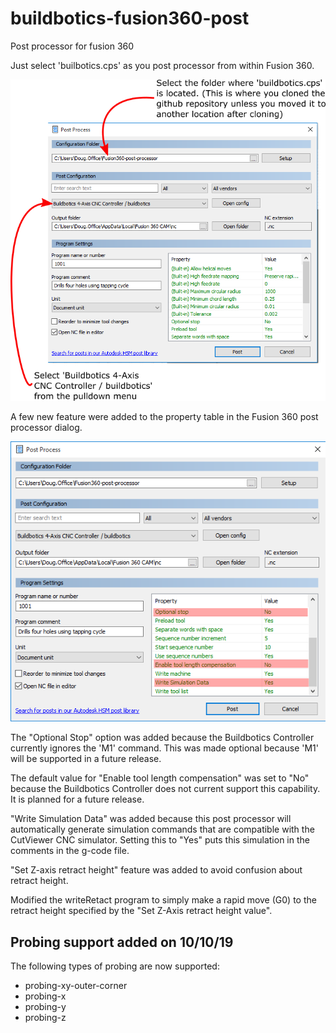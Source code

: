 # buildbotics-fusion360-post
Post processor for fusion 360

Just select 'builbotics.cps' as you post processor from within Fusion 360.

<img src="images/F360_PP.png" >

A few new feature were added to the property table in the Fusion 360 post processor dialog.

<img src = "images/F360_PP_PROPERTY_TABLE.png">

The "Optional Stop" option was added because the Buildbotics Controller currently ignores
the 'M1' command. This was made optional because 'M1' will be supported in a future release.

The default value for "Enable tool length compensation" was set to "No" because the Buildbotics
Controller does not current support this capability. It is planned for a future release.

"Write Simulation Data" was added because this post processor will automatically generate
simulation commands that are compatible with the CutViewer CNC simulator. Setting this to "Yes"
puts this simulation in the comments in the g-code file.

"Set Z-axis retract height" feature was added to avoid confusion about retract height. 

Modified the writeRetact program to simply make a rapid move (G0) to the retract height specified by the "Set Z-Axis retract height value".

## Probing support added on 10/10/19
The following types of probing are now supported:
  * probing-xy-outer-corner
  * probing-x
  * probing-y
  * probing-z
